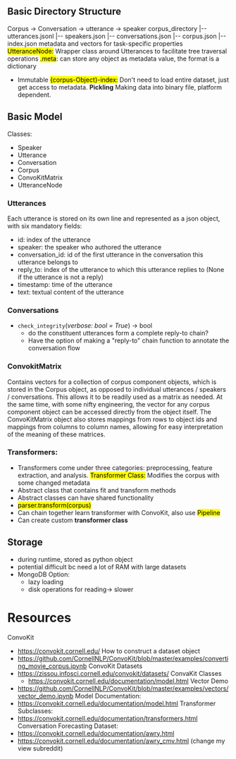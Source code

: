 ## Basic Directory Structure
Corpus -> Conversation -> utterance -> speaker
corpus_directory
      |-- utterances.jsonl
      |-- speakers.json
      |-- conversations.json
      |-- corpus.json
      |-- index.json
metadata and vectors for task-specific properties
<mark class="hltr-purple">UtteranceNode:</mark> Wrapper class around Utterances to facilitate tree traversal operations
<mark class="hltr-purple">.meta</mark>: can store any object as metadata value, the format is a dictionary
- Immutable 
<mark class="hltr-purple">{corpus-Object}-index:</mark> Don't need to load entire dataset, just get access to metadata.
 **Pickling** Making data into binary file, platform dependent.
## Basic Model 
Classes:
- Speaker
- Utterance 
- Conversation
- Corpus
- ConvoKitMatrix
- UtteranceNode
### Utterances
Each utterance is stored on its own line and represented as a json object, with six mandatory fields:
- id: index of the utterance
- speaker: the speaker who authored the utterance
- conversation_id: id of the first utterance in the conversation this utterance belongs to
- reply_to: index of the utterance to which this utterance replies to (None if the utterance is not a reply)
- timestamp: time of the utterance
- text: textual content of the utterance
### Conversations
- `check_integrity`(_verbose: bool = True_) → bool
	- do the constituent utterances form a complete reply-to chain?
	- Have the option of making a "reply-to" chain function to annotate the conversation flow

### ConvokitMatrix
Contains vectors for a collection of corpus component objects, which is stored in the Corpus object, as opposed to individual utterances / speakers / conversations. This allows it to be readily used as a matrix as needed. At the same time, with some nifty engineering, the vector for any corpus component object can be accessed directly from the object itself. The ConvoKitMatrix object also stores mappings from rows to object ids and mappings from columns to column names, allowing for easy interpretation of the meaning of these matrices.

### Transformers:
- Transformers come under three categories: preprocessing, feature extraction, and analysis.
<mark class="hltr-purple">Transformer Class:</mark> Modifies the corpus with some changed metadata
- Abstract class that contains fit and transform methods
- Abstract classes can have shared functionality
- <mark class="hltr-yellow">parser.transform(corpus)</mark>
- Can chain together learn transformer with ConvoKit, also use <mark class="hltr-purple">Pipeline </mark>
- Can create custom **transformer class** 
## Storage 
- during runtime, stored as python object
- potential difficult bc need a lot of RAM with large datasets
- MongoDB Option:
	- lazy loading
	- disk operations for reading-> slower
# Resources
ConvoKit
 - https://convokit.cornell.edu/
How to construct a dataset object
 - https://github.com/CornellNLP/ConvoKit/blob/master/examples/converting_movie_corpus.ipynb
ConvoKit Datasets
 - https://zissou.infosci.cornell.edu/convokit/datasets/
ConvaKit Classes
	 - https://convokit.cornell.edu/documentation/model.html
Vector Demo
 - https://github.com/CornellNLP/ConvoKit/blob/master/examples/vectors/vector_demo.ipynb
Model Documentation:
 - https://convokit.cornell.edu/documentation/model.html
Transformer Subclasses:
 - https://convokit.cornell.edu/documentation/transformers.html
Conversation Forecasting Dataset:
 - https://convokit.cornell.edu/documentation/awry.html
 - https://convokit.cornell.edu/documentation/awry_cmv.html (change my view subreddit)
